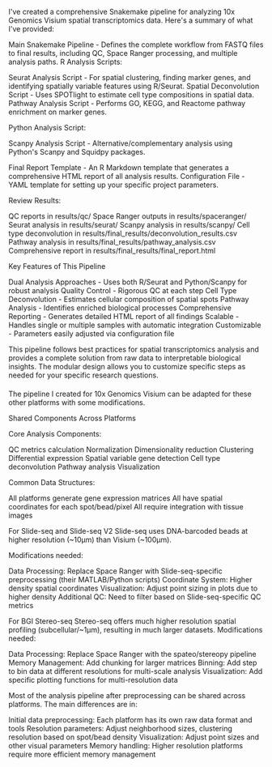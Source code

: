 I've created a comprehensive Snakemake pipeline for analyzing 10x Genomics Visium spatial transcriptomics data. Here's a summary of what I've provided:

Main Snakemake Pipeline - Defines the complete workflow from FASTQ files to final results, including QC, Space Ranger processing, and multiple analysis paths.
R Analysis Scripts:

Seurat Analysis Script - For spatial clustering, finding marker genes, and identifying spatially variable features using R/Seurat.
Spatial Deconvolution Script - Uses SPOTlight to estimate cell type compositions in spatial data.
Pathway Analysis Script - Performs GO, KEGG, and Reactome pathway enrichment on marker genes.


Python Analysis Script:

Scanpy Analysis Script - Alternative/complementary analysis using Python's Scanpy and Squidpy packages.


Final Report Template - An R Markdown template that generates a comprehensive HTML report of all analysis results.
Configuration File - YAML template for setting up your specific project parameters.


Review Results:

QC reports in results/qc/
Space Ranger outputs in results/spaceranger/
Seurat analysis in results/seurat/
Scanpy analysis in results/scanpy/
Cell type deconvolution in results/final_results/deconvolution_results.csv
Pathway analysis in results/final_results/pathway_analysis.csv
Comprehensive report in results/final_results/final_report.html



Key Features of This Pipeline

Dual Analysis Approaches - Uses both R/Seurat and Python/Scanpy for robust analysis
Quality Control - Rigorous QC at each step
Cell Type Deconvolution - Estimates cellular composition of spatial spots
Pathway Analysis - Identifies enriched biological processes
Comprehensive Reporting - Generates detailed HTML report of all findings
Scalable - Handles single or multiple samples with automatic integration
Customizable - Parameters easily adjusted via configuration file

This pipeline follows best practices for spatial transcriptomics analysis and provides a complete solution from raw data to interpretable biological insights. The modular design allows you to customize specific steps as needed for your specific research questions.

####
The pipeline I created for 10x Genomics Visium can be adapted for these other platforms with some modifications.

Shared Components Across Platforms

Core Analysis Components:

QC metrics calculation
Normalization
Dimensionality reduction
Clustering
Differential expression
Spatial variable gene detection
Cell type deconvolution
Pathway analysis
Visualization


Common Data Structures:

All platforms generate gene expression matrices
All have spatial coordinates for each spot/bead/pixel
All require integration with tissue images

For Slide-seq and Slide-seq V2
Slide-seq uses DNA-barcoded beads at higher resolution (~10μm) than Visium (~100μm).

Modifications needed:

Data Processing: Replace Space Ranger with Slide-seq-specific preprocessing (their MATLAB/Python scripts)
Coordinate System: Higher density spatial coordinates
Visualization: Adjust point sizing in plots due to higher density
Additional QC: Need to filter based on Slide-seq-specific QC metrics

For BGI Stereo-seq
Stereo-seq offers much higher resolution spatial profiling (subcellular/~1μm), resulting in much larger datasets.
Modifications needed:

Data Processing: Replace Space Ranger with the spateo/stereopy pipeline
Memory Management: Add chunking for larger matrices
Binning: Add step to bin data at different resolutions for multi-scale analysis
Visualization: Add specific plotting functions for multi-resolution data

Most of the analysis pipeline after preprocessing can be shared across platforms. The main differences are in:

Initial data preprocessing: Each platform has its own raw data format and tools
Resolution parameters: Adjust neighborhood sizes, clustering resolution based on spot/bead density
Visualization: Adjust point sizes and other visual parameters
Memory handling: Higher resolution platforms require more efficient memory management





